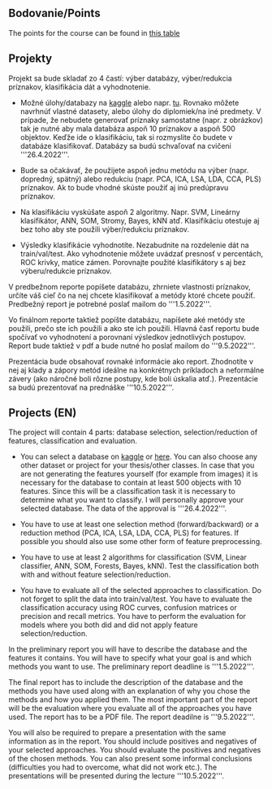 ## Bodovanie/Points

The points for the course can be found in [this table](https://docs.google.com/spreadsheets/d/1__7MTo89wx5vF7VcWWYqoBZ2-aH7OxTYwCNwrOkcJFA/edit?usp=sharing)

## Projekty

Projekt sa bude skladať zo 4 častí: výber databázy, výber/redukcia príznakov, klasifikácia dát a vyhodnotenie.

* Možné úlohy/databazy na [kaggle](https://www.kaggle.com/datasets) alebo napr. [tu](http://archive.ics.uci.edu/ml/index.php). Rovnako môžete navrhnúť vlastné datasety, alebo úlohy do diplomiek/na iné predmety. V prípade, že nebudete generovať príznaky samostatne (napr. z obrázkov) tak je nutné aby mala databáza aspoň 10 príznakov a aspoň 500 objektov. Keďže ide o klasifikáciu, tak si rozmyslite čo budete v databáze klasifikovať. Databázy sa budú schvaľovať na cvičeni '''26.4.2022'''.

* Bude sa očakávať, že použijete aspoň jednu metódu na výber (napr. dopredný, spätný) alebo redukciu (napr. PCA, ICA, LSA, LDA, CCA, PLS) príznakov. Ak to bude vhodné skúste použiť aj inú predúpravu príznakov.

* Na klasifikáciu vyskúšate aspoň 2 algoritmy. Napr. SVM, Lineárny klasifikátor, ANN, SOM, Stromy, Bayes, kNN atď. Klasifikáciu otestuje aj bez toho aby ste použili výber/redukciu príznakov.

* Výsledky klasifikácie vyhodnotíte. Nezabudnite na rozdelenie dát na train/val/test. Ako vyhodnotenie môžete uvádzať presnosť v percentách, ROC krivky, matice zámen. Porovnajte použité klasifikátory s aj bez výberu/redukcie príznakov. 

V predbežnom reporte popíšete databázu, zhrniete vlastnosti príznakov, určíte váš cieľ čo na nej chcete klasifikovať a metódy ktoré chcete použiť. Predbežný report je potrebné poslať mailom do '''1.5.2022'''.

Vo finálnom reporte taktiež popíšte databázu, napíšete aké metódy ste použili, prečo ste ich použili a ako ste ich použili. Hlavná časť reportu bude spočívať vo vyhodnotení a porovnaní výsledkov jednotlivých postupov. Report bude taktiež v pdf a bude nutné ho poslať mailom do '''9.5.2022'''.

Prezentácia bude obsahovať rovnaké informácie ako report. Zhodnotíte v nej aj klady a zápory metód ideálne na konkrétnych príkladoch a neformálne závery (ako náročné boli rôzne postupy, kde boli úskalia atď.). Prezentácie sa budú prezentovať na prednáške '''10.5.2022'''. 

## Projects (EN)

The project will contain 4 parts: database selection, selection/reduction of features, classification and evaluation.

* You can select a database on [kaggle](https://www.kaggle.com/datasets) or [here](http://archive.ics.uci.edu/ml/index.php). You can also choose any other dataset or project for your thesis/other classes. In case that you are not generating the features yourself (for example from images) it is necessary for the database to contain at least 500 objects with 10 features. Since this will be a classification task it is necessary to determine what you want to classify. I will personally approve your selected database. The data of the approval is '''26.4.2022'''.

* You have to use at least one selection method (forward/backward) or a reduction method (PCA, ICA, LSA, LDA, CCA, PLS) for features. If possible you should also use some other form of feature preprocessing.

* You have to use at least 2 algorithms for classification (SVM, Linear classifier, ANN, SOM, Forests, Bayes, kNN). Test the classification both with and without feature selection/reduction.

* You have to evaluate all of the selected approaches to classification. Do not forget to split the data into train/val/test. You have to evaluate the classification accuracy using ROC curves, confusion matrices or precision and recall metrics. You have to perform the evaluation for models where you both did and did not apply feature selection/reduction.

In the preliminary report you will have to describe the database and the features it contains. You will have to specify what your goal is and which methods you want to use. The preliminary report deadline is '''1.5.2022'''.

The final report has to include the description of the database and the methods you have used along with an explanation of why you chose the methods and how you applied them. The most important part of the report will be the evaluation where you evaluate all of the approaches you have used. The report has to be a PDF file. The report deadilne is '''9.5.2022'''.

You will also be required to prepare a presentation with the same information as in the report. You should include positives and negatives of your selected approaches. You should evaluate the positives and negatives of the chosen methods. You can also present some informal conclusions (difficulties you had to overcome, what did not work etc.). The presentations will be presented during the lecture '''10.5.2022'''.
